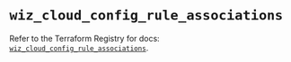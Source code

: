 # `wiz_cloud_config_rule_associations`

Refer to the Terraform Registry for docs: [`wiz_cloud_config_rule_associations`](https://registry.terraform.io/providers/axtongrams/wiz/1.2.5/docs/resources/cloud_config_rule_associations).
